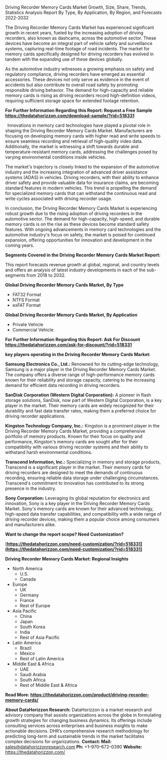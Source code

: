 ﻿Driving Recorder Memory Cards Market Growth, Size, Share, Trends, Statistics Analysis Report By Type, By Application, By Region, and Forecasts 2022-2032

The Driving Recorder Memory Cards Market has experienced significant growth in recent years, fueled by the increasing adoption of driving recorders, also known as dashcams, across the automotive sector. These devices have become an integral part of vehicle safety and surveillance systems, capturing real-time footage of road incidents. The market for memory cards specifically designed for driving recorders has evolved in tandem with the expanding use of these devices globally.

As the automotive industry witnesses a growing emphasis on safety and regulatory compliance, driving recorders have emerged as essential accessories. These devices not only serve as evidence in the event of accidents but also contribute to overall road safety by promoting responsible driving behavior. The demand for high-capacity and reliable memory cards is rising as driving recorders record high-definition videos, requiring sufficient storage space for extended footage retention.

**For Further Information Regarding this Report: Request a Free Sample <https://thedatahorizzon.com/download-sample/?rid=518331>** 

` `Innovations in memory card technologies have played a pivotal role in shaping the Driving Recorder Memory Cards Market. Manufacturers are focusing on developing memory cards with higher read and write speeds to ensure seamless recording and retrieval of high-quality video data. Additionally, the market is witnessing a shift towards durable and temperature-resistant memory cards, addressing the challenges posed by varying environmental conditions inside vehicles.

The market's trajectory is closely linked to the expansion of the automotive industry and the increasing integration of advanced driver assistance systems (ADAS) in vehicles. Driving recorders, with their ability to enhance driver safety and provide valuable data for insurance claims, are becoming standard features in modern vehicles. This trend is propelling the demand for specialized memory cards that can withstand the continuous read and write cycles associated with driving recorder usage.

In conclusion, the Driving Recorder Memory Cards Market is experiencing robust growth due to the rising adoption of driving recorders in the automotive sector. The demand for high-capacity, high-speed, and durable memory cards is on the rise as these devices become standard safety features. With ongoing advancements in memory card technologies and the automotive industry's focus on safety, the market is poised for continued expansion, offering opportunities for innovation and development in the coming years.

**Segments Covered in the Driving Recorder Memory Cards Market Report:**

This report forecasts revenue growth at global, regional, and country levels and offers an analysis of latest industry developments in each of the sub-segments from 2018 to 2032.

**Global Driving Recorder Memory Cards Market, By Type**

- FAT32 Format
- NTFS Format
- exFAT Format

**Global Driving Recorder Memory Cards Market, By Application**

- Private Vehicle
- Commercial Vehicle

**For Further Information Regarding this Report: Ask For Discount <https://thedatahorizzon.com/ask-for-discount/?rid=518331>** 

**key players operating in the Driving Recorder Memory Cards Market:**

**Samsung Electronics Co., Ltd.:** Renowned for its cutting-edge technology, Samsung is a major player in the Driving Recorder Memory Cards Market. The company offers a diverse range of high-performance memory cards known for their reliability and storage capacity, catering to the increasing demand for efficient data recording in driving recorders.

**SanDisk Corporation (Western Digital Corporation):** A pioneer in flash storage solutions, SanDisk, now part of Western Digital Corporation, is a key player in the market. Their memory cards are widely recognized for their durability and fast data transfer rates, making them a preferred choice for driving recorder applications.

**Kingston Technology Company, Inc.:** Kingston is a prominent player in the Driving Recorder Memory Cards Market, providing a comprehensive portfolio of memory products. Known for their focus on quality and performance, Kingston's memory cards are sought after for their compatibility with various driving recorder systems and their ability to withstand harsh environmental conditions.

**Transcend Information, Inc.:** Specializing in memory and storage products, Transcend is a significant player in the market. Their memory cards for driving recorders are designed to meet the demands of continuous recording, ensuring reliable data storage under challenging circumstances. Transcend's commitment to innovation has contributed to its strong presence in the industry.

**Sony Corporation:** Leveraging its global reputation for electronics and innovation, Sony is a key player in the Driving Recorder Memory Cards Market. Sony's memory cards are known for their advanced technology, high-speed data transfer capabilities, and compatibility with a wide range of driving recorder devices, making them a popular choice among consumers and manufacturers alike.

**Want to change the report scope? Need Customization?**

[**https://thedatahorizzon.com/need-customization/?rid=518331](https://thedatahorizzon.com/need-customization/?rid=518331)** 

**Driving Recorder Memory Cards Market: Regional Insights**

- North America
  - U.S.
  - Canada
- Europe
  - UK
  - Germany
  - France
  - Rest of Europe
- Asia Pacific
  - China
  - Japan
  - South Korea
  - India
  - Rest of Asia Pacific
- Latin America
  - Brazil
  - Mexico
  - Rest of Latin America
- Middle East & Africa
  - UAE
  - Saudi Arabia
  - South Africa
  - Rest of Middle East & Africa

**Read More: <https://thedatahorizzon.com/product/driving-recorder-memory-cards/>** 

**About DataHorizzon Research:**DataHorizzon is a market research and advisory company that assists organizations across the globe in formulating growth strategies for changing business dynamics. Its offerings include consulting services across enterprises and business insights to make actionable decisions. DHR’s comprehensive research methodology for predicting long-term and sustainable trends in the market facilitates complex decisions for organizations.**Contact:Mail:** <sales@datahorizzonresearch.com> **Ph:** +1–970–672–0390**Website:** <https://thedatahorizzon.com/> 

